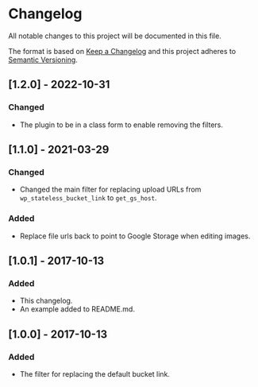 # Changelog
All notable changes to this project will be documented in this file.

The format is based on [Keep a Changelog](http://keepachangelog.com/en/1.0.0/) and this project adheres to [Semantic Versioning](http://semver.org/spec/v2.0.0.html).

## [1.2.0] - 2022-10-31

### Changed
- The plugin to be in a class form to enable removing the filters.

## [1.1.0] - 2021-03-29

### Changed
- Changed the main filter for replacing upload URLs from `wp_stateless_bucket_link` to `get_gs_host`.

### Added
- Replace file urls back to point to Google Storage when editing images.

## [1.0.1] - 2017-10-13

### Added
- This changelog.
- An example added to README.md.

## [1.0.0] - 2017-10-13

### Added
- The filter for replacing the default bucket link.

